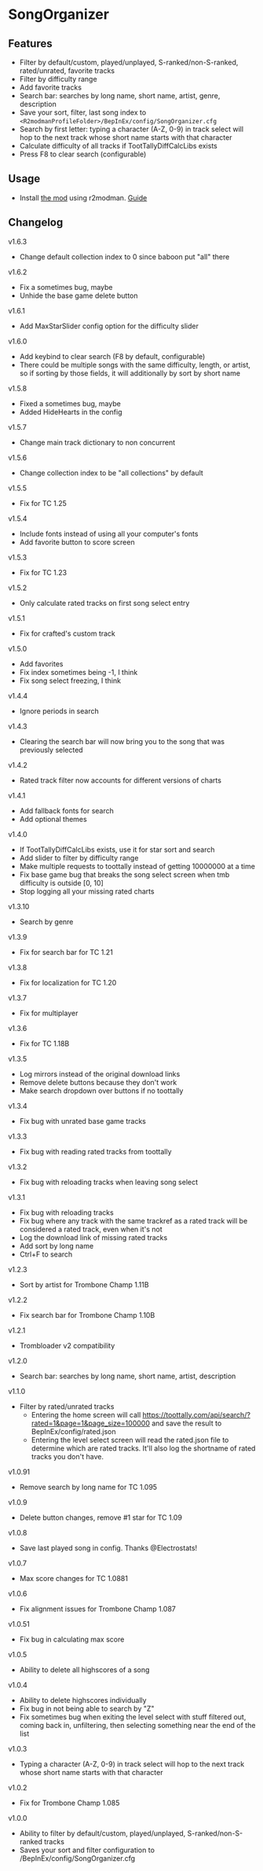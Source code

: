 # SongOrganizer

## Features
- Filter by default/custom, played/unplayed, S-ranked/non-S-ranked, rated/unrated, favorite tracks
- Filter by difficulty range
- Add favorite tracks
- Search bar: searches by long name, short name, artist, genre, description
- Save your sort, filter, last song index to `<R2modmanProfileFolder>/BepInEx/config/SongOrganizer.cfg`
- Search by first letter: typing a character (A-Z, 0-9) in track select will hop to the next track whose short name starts with that character
- Calculate difficulty of all tracks if TootTallyDiffCalcLibs exists
- Press F8 to clear search (configurable)

## Usage
- Install [the mod](https://thunderstore.io/c/trombone-champ/p/emmett/SongOrganizer/) using r2modman. [Guide](https://trombone.wiki/#/installing-r2modman)

## Changelog
v1.6.3
- Change default collection index to 0 since baboon put "all" there

v1.6.2
- Fix a sometimes bug, maybe
- Unhide the base game delete button

v1.6.1
- Add MaxStarSlider config option for the difficulty slider

v1.6.0
- Add keybind to clear search (F8 by default, configurable)
- There could be multiple songs with the same difficulty, length, or artist, so if sorting by those fields, it will additionally by sort by short name

v1.5.8
- Fixed a sometimes bug, maybe
- Added HideHearts in the config

v1.5.7
- Change main track dictionary to non concurrent

v1.5.6
- Change collection index to be "all collections" by default

v1.5.5
- Fix for TC 1.25

v1.5.4
- Include fonts instead of using all your computer's fonts
- Add favorite button to score screen

v1.5.3
- Fix for TC 1.23

v1.5.2
- Only calculate rated tracks on first song select entry

v1.5.1
- Fix for crafted's custom track

v1.5.0
- Add favorites
- Fix index sometimes being -1, I think
- Fix song select freezing, I think

v1.4.4
- Ignore periods in search

v1.4.3
- Clearing the search bar will now bring you to the song that was previously selected

v1.4.2
- Rated track filter now accounts for different versions of charts

v1.4.1
- Add fallback fonts for search
- Add optional themes

v1.4.0
- If TootTallyDiffCalcLibs exists, use it for star sort and search
- Add slider to filter by difficulty range
- Make multiple requests to toottally instead of getting 10000000 at a time
- Fix base game bug that breaks the song select screen when tmb difficulty is outside [0, 10]
- Stop logging all your missing rated charts

v1.3.10
- Search by genre

v1.3.9
- Fix for search bar for TC 1.21

v1.3.8
- Fix for localization for TC 1.20

v1.3.7
- Fix for multiplayer

v1.3.6
- Fix for TC 1.18B

v1.3.5
- Log mirrors instead of the original download links
- Remove delete buttons because they don't work
- Make search dropdown over buttons if no toottally

v1.3.4
- Fix bug with unrated base game tracks

v1.3.3
- Fix bug with reading rated tracks from toottally

v1.3.2
- Fix bug with reloading tracks when leaving song select

v1.3.1
- Fix bug with reloading tracks
- Fix bug where any track with the same trackref as a rated track will be considered a rated track, even when it's not
- Log the download link of missing rated tracks
- Add sort by long name
- Ctrl+F to search

v1.2.3
- Sort by artist for Trombone Champ 1.11B

v1.2.2
- Fix search bar for Trombone Champ 1.10B

v1.2.1
- Trombloader v2 compatibility

v1.2.0
- Search bar: searches by long name, short name, artist, description

v1.1.0
- Filter by rated/unrated tracks
  - Entering the home screen will call https://toottally.com/api/search/?rated=1&page=1&page_size=100000 and save the result to BepInEx/config/rated.json
  - Entering the level select screen will read the rated.json file to determine which are rated tracks. It'll also log the shortname of rated tracks you don't have.

v1.0.91
- Remove search by long name for TC 1.095

v1.0.9
- Delete button changes, remove #1 star for TC 1.09

v1.0.8
- Save last played song in config. Thanks @Electrostats!

v1.0.7
- Max score changes for TC 1.0881

v1.0.6
- Fix alignment issues for Trombone Champ 1.087

v1.0.51
- Fix bug in calculating max score

v1.0.5
- Ability to delete all highscores of a song

v1.0.4
- Ability to delete highscores individually
- Fix bug in not being able to search by "Z"
- Fix sometimes bug when exiting the level select with stuff filtered out, coming back in, unfiltering, then selecting something near the end of the list

v1.0.3
- Typing a character (A-Z, 0-9) in track select will hop to the next track whose short name starts with that character

v1.0.2
- Fix for Trombone Champ 1.085

v1.0.0
- Ability to filter by default/custom, played/unplayed, S-ranked/non-S-ranked tracks
- Saves your sort and filter configuration to <TromboneChampDir>/BepInEx/config/SongOrganizer.cfg
